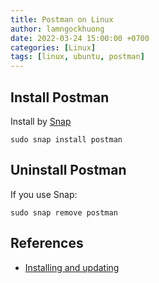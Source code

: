 ```yaml
---
title: Postman on Linux
author: lamngockhuong
date: 2022-03-24 15:00:00 +0700
categories: [Linux]
tags: [linux, ubuntu, postman]
---
```

## Install Postman
Install by [Snap](https://snapcraft.io/postman)
```console
sudo snap install postman
```

## Uninstall Postman
If you use Snap:
```console
sudo snap remove postman
```
## References
+ [Installing and updating](https://learning.postman.com/docs/getting-started/installation-and-updates/#installing-postman-on-linux)
